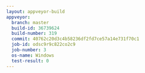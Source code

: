 ```yaml
---
layout: appveyor-build
appveyor:
  branch: master
  build-id: 36739624
  build-number: 319
  commit: 40762c20d3c4b58236df2fd7ce57a14e731f70c1
  job-id: odsc9r9c822co2c9
  job-number: 3
  os-name: Windows
  test-result: 0
---
```

